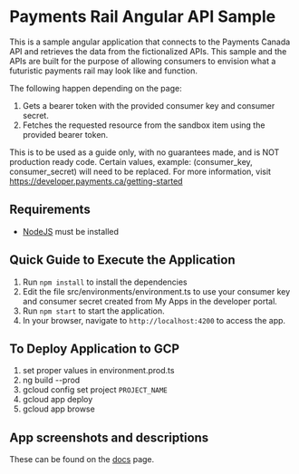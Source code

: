 # Payments Rail Angular API Sample

This is a sample angular application that connects to the Payments Canada API and retrieves the data 
from the fictionalized APIs. 
This sample and the APIs are built for the purpose of allowing consumers to envision what a futuristic payments rail may look like and function.

The following happen depending on the page:

1. Gets a bearer token with the provided consumer key and consumer secret.
2. Fetches the requested resource from the sandbox item using the provided bearer token.

This is to be used as a guide only, with no guarantees made, and is NOT production ready code. Certain values, example: (consumer_key, consumer_secret) will need to be replaced. For more information, visit https://developer.payments.ca/getting-started

## Requirements
* [NodeJS](https://nodejs.org/en/) must be installed


## Quick Guide to Execute the Application
1. Run `npm install` to install the dependencies
2. Edit the file src/environments/environment.ts to use your consumer key and consumer secret created from My Apps in the developer portal.
2. Run `npm start` to start the application.
3. In your browser, navigate to `http://localhost:4200` to access the app.


## To Deploy Application to GCP

1. set proper values in environment.prod.ts
2. ng build --prod
3. gcloud config set project `PROJECT_NAME`
4. gcloud app deploy
5. gcloud app browse


## App screenshots and descriptions

These can be found on the [docs](docs/home.md) page.
